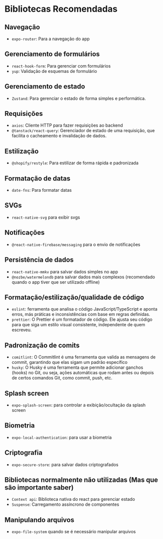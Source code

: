 # Bibliotecas Recomendadas

## Navegação
- `expo-router`: Para a navegação do app

## Gerenciamento de formulários
- `react-hook-form`: Para gerenciar com formulários
- `yup`: Validação de esquemas de formulário

## Gerenciamento de estado
- `Zustand`: Para gerenciar o estado de forma simples e performática.

## Requisições
- `axios`: Cliente HTTP para fazer requisições ao backend
- `@tanstack/react-query`: Gerenciador de estado de uma requisição, que facilita o cacheamento e invalidação de dados.

## Estilização
- `@shopify/restyle`: Para estilizar de forma rápida e padronizada

## Formatação de datas
- `date-fns`: Para formatar datas

## SVGs
- `react-native-svg` para exibir svgs

## Notificações
- `@react-native-firebase/messaging` para o envio de notificações

## Persistência de dados
- `react-native-mmkv` para salvar dados simples no app
- `@nozbe/watermelondb` para salvar dados mais complexos (recomendado quando o app tiver que ser utilizado offline)

## Formatação/estilização/qualidade de código
- `eslint`: ferramenta que analisa o código JavaScript/TypeScript e aponta erros, más práticas e inconsistências com base em regras definidas.
- `prettier`: O Prettier é um formatador de código. Ele ajusta seu código para que siga um estilo visual consistente, independente de quem escreveu.
  
## Padronização de comits
- `comitlint`: O Commitlint é uma ferramenta que valida as mensagens de commit, garantindo que elas sigam um padrão específico
- `husky`: O Husky é uma ferramenta que permite adicionar ganchos (hooks) no Git, ou seja, ações automáticas que rodam antes ou depois de certos comandos Git, como commit, push, etc.

## Splash screen
- `expo-splash-screen`: para controlar a exibição/ocultação da splash screen

## Biometria
- `expo-local-authentication`: para usar a biometria

## Criptografia
- `expo-secure-store`: para salvar dados criptografados

## Bibliotecas normalmente não utilizadas (Mas que são importante saber)
- `Context api`: Biblioteca nativa do react para gerenciar estado
- `Suspense`: Carregamento assíncrono de componentes

## Manipulando arquivos
- `expo-file-system` quando se é necessário manipular arquivos 
